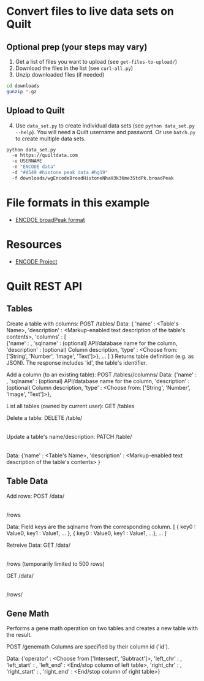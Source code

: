 # Convert files to live data sets on Quilt
## Optional prep (your steps may vary)
1. Get a list of files you want to upload (see `get-files-to-upload/`)
2. Download the files in the list (see `curl-all.py`)
3. Unzip downloaded files (if needed)
```bash
cd downloads
gunzip *.gz
```
## Upload to Quilt
4. Use `data_set.py` to create individual data sets (see `python data_set.py --help`).
You will need a Quilt username and password. Or use `batch.py` to create multiple data sets.
```bash
python data_set.py
  -e https://quiltdata.com
  -u USERNAME
  -n "ENCODE data"
  -d "#A549 #histone peak data #hg19"
  -f downloads/wgEncodeBroadHistoneNhaH3k36me3StdPk.broadPeak
```

# File formats in this example
* [ENCDOE broadPeak format](https://genome.ucsc.edu/FAQ/FAQformat.html#format13)

# Resources
* [ENCODE Project](https://www.encodeproject.org/)


# Quilt REST API

## Tables
Create a table with columns:
POST /tables/
Data:
{ 'name' : <Table's Name>,
  'description' : <Markup-enabled text description of the table's contents>,
  'columns' : [            
     {'name' : <Column Name>,
      'sqlname' : (optional) API/database name for the column,
      'description' : (optional) Column description,
      'type' : <Choose from: ['String', 'Number', 'Image', 'Text']>}, ...
      ]
}
Returns table definition (e.g. as JSON). The response includes 'id', the table's identifier.

Add a column (to an existing table):
POST /tables/<Table ID>/columns/
Data:
{'name' : <Column Name>,
 'sqlname' : (optional) API/database name for the column,
 'description' : (optional) Column description,
 'type' : <Choose from: ['String', 'Number', 'Image', 'Text']>},

List all tables (owned by current user):
GET /tables

Delete a table:
DELETE /table/<Table ID>

Update a table's name/description:
PATCH /table/<Table ID>
Data:
{'name' : <Table's Name>,
 'description' : <Markup-enabled text description of the table's contents>
}

## Table Data

Add rows:
POST /data/<Table ID>/rows

Data:
Field keys are the sqlname from the corresponding column.
[ { key0 : Value0, key1 : Value1, ... },
  { key0 : Value0, key1 : Value1, ...},
  ...
]

Retreive Data:
GET /data/<Table ID>/rows
(temporarily limited to 500 rows)

GET /data/<Table ID>/rows/<Row ID>

## Gene Math
Performs a gene math operation on two tables and creates a new table with the result.

POST /genemath
Columns are specified by their column id ('id').

Data:
{'operator' : <Choose from ['Intersect', 'Subtract']>,
 'left_chr' : <Chromosome column of left table>,
 'left_start' : <Start column of left table>,
 'left_end' : <End/stop column of left table>,
 'right_chr' : <Chromosome column of right table>,
 'right_start' : <Start column of right table>,
 'right_end' : <End/stop column of right table>}


 
